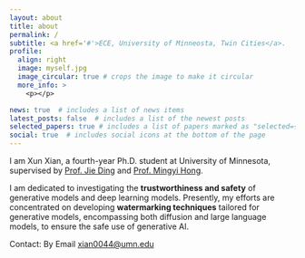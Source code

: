 ```yaml
---
layout: about
title: about
permalink: /
subtitle: <a href='#'>ECE, University of Minneosta, Twin Cities</a>. 
profile:
  align: right
  image: myself.jpg
  image_circular: true # crops the image to make it circular
  more_info: >
    <p></p>

news: true  # includes a list of news items
latest_posts: false  # includes a list of the newest posts
selected_papers: true # includes a list of papers marked as "selected={true}"
social: true  # includes social icons at the bottom of the page
---
```



I am Xun Xian, a fourth-year Ph.D. student at University of Minnesota, supervised by [Prof. Jie Ding](https://jding.org/) and [Prof. Mingyi Hong](https://people.ece.umn.edu/~mhong/mingyi.html). 

I am dedicated to investigating the **trustworthiness and safety** of generative models and deep learning models. Presently, my efforts are concentrated on developing **watermarking techniques** tailored for generative models, encompassing both diffusion and large language models, to ensure the safe use of generative AI.

Contact: By Email xian0044@umn.edu

